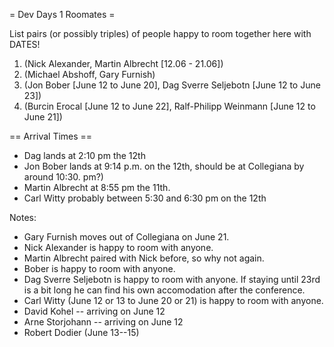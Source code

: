 = Dev Days 1 Roomates =

List pairs (or possibly triples) of people happy to room together here with DATES!

 1. (Nick Alexander, Martin Albrecht [12.06 - 21.06])
 1. (Michael Abshoff, Gary Furnish)
 1. (Jon Bober [June 12 to June 20], Dag Sverre Seljebotn [June 12 to June 23])
 1. (Burcin Erocal [June 12 to June 22], Ralf-Philipp Weinmann [June 12 to June 21])

== Arrival Times ==
 * Dag lands at 2:10 pm the 12th
 * Jon Bober lands at 9:14 p.m. on the 12th, should be at Collegiana by around 10:30. pm?)
 * Martin Albrecht at 8:55 pm the 11th.
 * Carl Witty probably between 5:30 and 6:30 pm on the 12th

Notes:

 * Gary Furnish moves out of Collegiana on June 21. 
 * Nick Alexander is happy to room with anyone.
 * Martin Albrecht paired with Nick before, so why not again.
 * Bober is happy to room with anyone.
 * Dag Sverre Seljebotn is happy to room with anyone. If staying until 23rd is a bit long he can find his own accomodation after the conference.
 * Carl Witty (June 12 or 13 to June 20 or 21) is happy to room with anyone.
 * David Kohel -- arriving on June 12
 * Arne Storjohann -- arriving on June 12
 * Robert Dodier (June 13--15)
